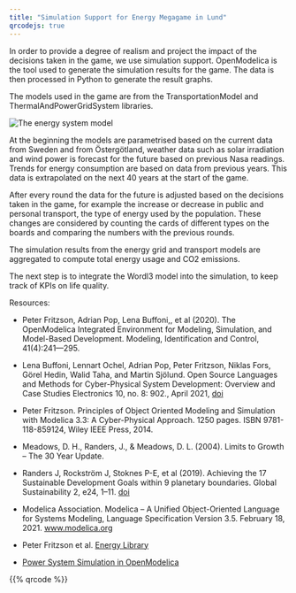 ```yaml
---
title: "Simulation Support for Energy Megagame in Lund"
qrcodejs: true
---
```




In order to provide a degree of realism and project the impact of the decisions taken in the game, we use simulation support. OpenModelica is the tool used to generate the simulation results for the game. The data is then processed in Python to generate the result graphs.


The models used in the game are from the TransportationModel and ThermalAndPowerGridSystem libraries.

![The energy system model](/images/energy_game_EnrgyGridModel.svg)

At the beginning the models are parametrised based on the current data from Sweden and from Östergötland, weather data such as solar irradiation and wind power is forecast for the future based on previous Nasa readings. Trends for energy consumption are based on data from previous years. This data is extrapolated on the next 40 years at the start of the game.

After every round the data for the future is adjusted based on the decisions taken in the game, for example the increase or decrease in public and personal transport, the type of energy used by the population. These changes are considered by counting the cards of different types on the boards and comparing the numbers with the previous rounds.

The simulation results from the energy grid and transport models are aggregated to compute total energy usage and CO2 emissions.

The next step is to integrate the Wordl3 model into the simulation, to keep track of KPIs on life quality.



Resources:

* Peter Fritzson, Adrian Pop, Lena Buffoni,, et al (2020). The OpenModelica Integrated Environment for Modeling, Simulation, and Model-Based Development. Modeling, Identification and Control, 41(4):241—295.

* Lena Buffoni, Lennart Ochel, Adrian Pop, Peter Fritzson, Niklas Fors, Görel Hedin, Walid Taha, and Martin Sjölund. Open Source Languages and Methods for Cyber-Physical System Development: Overview and Case Studies Electronics 10, no. 8: 902., April 2021, [doi](https://doi.org/10.3390/electronics10080902)

* Peter Fritzson. Principles of Object Oriented Modeling and Simulation with Modelica 3.3: A Cyber-Physical Approach. 1250 pages. ISBN 9781-118-859124, Wiley IEEE Press, 2014.

* Meadows, D. H., Randers, J., & Meadows, D. L. (2004). Limits to Growth – The 30 Year Update.

* Randers J, Rockström J, Stoknes P-E, et al (2019). Achieving the 17 Sustainable Development Goals within 9 planetary boundaries. Global Sustainability 2, e24, 1–11. [doi](https://doi.org/10.1017/sus.2019.22)

* Modelica Association. Modelica – A Unified Object-Oriented Language for Systems Modeling, Language Specification Version 3.5. February 18, 2021. www.modelica.org

* Peter Fritzson et al. [Energy Library](https://github.com/OpenModelica/ThermalAndPowerGridSystem)

* [Power System Simulation in OpenModelica](https://om.fossee.in/powersystems/pssp/completed-pssp)



{{% qrcode %}}
